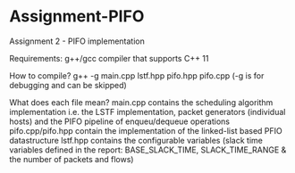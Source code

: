 # Assignment-PIFO
Assignment 2 - PIFO implementation

Requirements: g++/gcc compiler that supports C++ 11 

How to compile?
g++ -g main.cpp lstf.hpp pifo.hpp pifo.cpp (-g is for debugging and can be skipped)

What does each file mean?
main.cpp contains the scheduling algorithm implementation i.e. the LSTF implementation, packet generators (individual hosts) and the PIFO pipeline of enqueu/dequeue operations
pifo.cpp/pifo.hpp contain the implementation of the linked-list based PFIO datastructure
lstf.hpp contains the configurable variables (slack time variables defined in the report: BASE_SLACK_TIME, SLACK_TIME_RANGE & the number of packets and flows)

